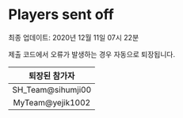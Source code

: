 # Players sent off
최종 업데이트: 2020년 12월 11일 07시 22분


제출 코드에서 오류가 발생하는 경우 자동으로 퇴장됩니다.


| 퇴장된 참가자 |
|:---:|
| SH_Team@sihumji00 |
| MyTeam@yejik1002 |